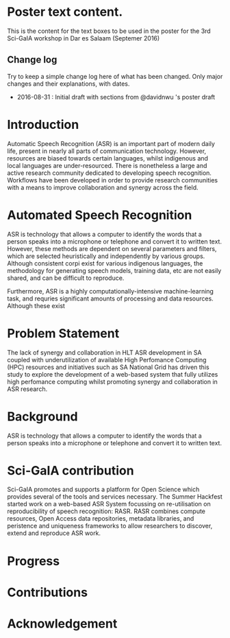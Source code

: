 # Poster text content.

This is the content for the text boxes to be used in the poster for the 3rd Sci-GaIA workshop in Dar es Salaam (Septemer 2016)

## Change log

Try to keep a simple change log here of what has been changed. Only major changes and their explanations, with dates.

  * 2016-08-31 : Initial draft with sections from @davidnwu 's poster draft

# Introduction

Automatic Speech Recognition (ASR) is an important part of modern daily life, present in nearly all parts of communication technology. However, resources are biased towards certain languages, whilst indigenous and local languages are under-resourced. There is nonetheless a large and active research community dedicated to developing speech recognition. Workflows have been developed in order to provide research communities with a means to improve collaboration and synergy across the field.

# Automated Speech Recognition

ASR is technology that allows a computer to identify the words that a person speaks into a microphone or telephone and convert it to written text. However, these methods are dependent on several parameters and filters, which are selected heuristically and independently by various groups. Although consistent corpi exist for various indigenous languages, the methodology for generating speech models, training data, etc are not easily shared, and can be difficult to reproduce.

Furthermore, ASR is a highly computationally-intensive machine-learning task, and requries significant amounts of processing and data resources. Although these exist

# Problem Statement

The lack of synergy and collaboration in HLT ASR development in SA coupled with underutilization of available High Perfomance Computing (HPC) resources and initiatives such as SA National Grid has driven this study to explore the development of a web-based system that fully utilizes high perfomance computing whilst promoting synergy and collaboration in ASR research.  

# Background

ASR is technology that allows a computer to identify the words that a person speaks into a microphone or telephone and convert it to written text.

# Sci-GaIA contribution

Sci-GaIA promotes and supports a platform for Open Science which provides several of the tools and services necessary. The Summer Hackfest started work on a web-based ASR System focussing on re-utilisation on reproducibility of speech recognition: RASR. RASR combines compute resources, Open Access data repositories, metadata libraries, and peristence and uniqueness frameworks to allow researchers to discover, extend and reproduce ASR work. 

# Progress

# Contributions

# Acknowledgement
